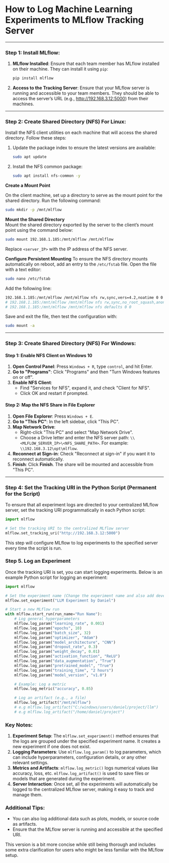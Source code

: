 # How to Log Machine Learning Experiments to MLflow Tracking Server


---

### Step 1: Install MLflow:

1. **MLflow Installed**: Ensure that each team member has MLflow installed on their machine. They can install it using `pip`:
   ```bash
   pip install mlflow
   ```

2. **Access to the Tracking Server**: Ensure that your MLflow server is running and accessible to your team members. They should be able to access the server’s URL (e.g., http://192.168.3.12:5000) from their machines.

---

### Step 2: Create Shared Directory (NFS) For Linux:

Install the NFS client utilities on each machine that will access the shared directory. Follow these steps:

1. Update the package index to ensure the latest versions are available:
   ```bash
   sudo apt update
   ```

2. Install the NFS common package:
   ```bash
   sudo apt install nfs-common -y
   ```

**Create a Mount Point**

On the client machine, set up a directory to serve as the mount point for the shared directory. Run the following command:  

```bash
sudo mkdir -p /mnt/mlflow
```

**Mount the Shared Directory**  
Mount the shared directory exported by the server to the client’s mount point using the command below:  

```bash
sudo mount 192.168.1.185:/mnt/mlflow /mnt/mlflow
```  

Replace `<server_IP>` with the IP address of the NFS server.

**Configure Persistent Mounting**
To ensure the NFS directory mounts automatically on reboot, add an entry to the `/etc/fstab` file. Open the file with a text editor:

```bash
sudo nano /etc/fstab
```

Add the following line:

```bash
192.168.1.185:/mnt/mlflow /mnt/mlflow nfs rw,sync,vers=4.2,noatime 0 0
# 192.168.1.185:/mnt/mlflow /mnt/mlflow nfs rw,sync,no_root_squash,anonuid=65534,anongid=65534 0 0
# 192.168.1.185:/mnt/mlflow /mnt/mlflow nfs defaults 0 0
```

Save and exit the file, then test the configuration with:

```bash
sudo mount -a
```

---

### Step 3: Create Shared Directory (NFS) For Windows:

#### **Step 1: Enable NFS Client on Windows 10**
1. **Open Control Panel**: Press `Windows + R`, type `control`, and hit Enter.
2. **Go to "Programs"**: Click "Programs" and then "Turn Windows features on or off".
3. **Enable NFS Client**: 
   - Find "Services for NFS", expand it, and check "Client for NFS".
   - Click OK and restart if prompted.

#### **Step 2: Map the NFS Share in File Explorer**
1. **Open File Explorer**: Press `Windows + E`.
2. **Go to "This PC"**: In the left sidebar, click "This PC".
3. **Map Network Drive**: 
   - Right-click "This PC" and select "Map Network Drive".
   - Choose a Drive letter and enter the NFS server path: `\\<MLFLOW_SERVER_IP>\<NFS_SHARE_PATH>`. For example: `\\192.168.3.12\opt\mlflow`.
4. **Reconnect at Sign-in**: Check "Reconnect at sign-in" if you want it to reconnect automatically.
5. **Finish**: Click **Finish**. The share will be mounted and accessible from "This PC".

---


### Step 4: Set the Tracking URI in the Python Script (Permanent for the Script)

To ensure that all experiment logs are directed to your centralized MLflow server, set the tracking URI programmatically in each Python script:

```python
import mlflow

# Set the tracking URI to the centralized MLflow server
mlflow.set_tracking_uri("http://192.168.3.12:5000")
```
This step will configure MLflow to log experiments to the specified server every time the script is run.

### Step 5. Log an Experiment

Once the tracking URI is set, you can start logging experiments. Below is an example Python script for logging an experiment:

```python
import mlflow

# Set the experiment name (Change the experiment name and also add developer name)
mlflow.set_experiment("LLM Experiment by Daniel")

# Start a new MLflow run
with mlflow.start_run(run_name="Run Name"):
    # Log general hyperparameters
    mlflow.log_param("learning_rate", 0.001)
    mlflow.log_param("epochs", 10)
    mlflow.log_param("batch_size", 32)
    mlflow.log_param("optimizer", "Adam")
    mlflow.log_param("model_architecture", "CNN")
    mlflow.log_param("dropout_rate", 0.3)
    mlflow.log_param("weight_decay", 0.01)
    mlflow.log_param("activation_function", "ReLU")
    mlflow.log_param("data_augmentation", "True")
    mlflow.log_param("pretrained_model", "True")
    mlflow.log_param("training_time", "2 hours")
    mlflow.log_param("model_version", "v1.0")

    # Example: Log a metric
    mlflow.log_metric("accuracy", 0.85)

    # Log an artifact (e.g., a file)
    mlflow.log_artifact("/mnt/mlflow")
    # e.g mlflow.log_artifact("C:/windows/users/daniel/project/llm")
    # e.g mlflow.log_artifact("/home/daniel/project")

```

### Key Notes:
1. **Experiment Setup**: The `mlflow.set_experiment()` method ensures that the logs are grouped under the specified experiment name. It creates a new experiment if one does not exist.
2. **Logging Parameters**: Use `mlflow.log_param()` to log parameters, which can include hyperparameters, configuration details, or any other relevant settings.
3. **Metrics and Artifacts**: `mlflow.log_metric()` logs numerical values like accuracy, loss, etc. `mlflow.log_artifact()` is used to save files or models that are generated during the experiment.
4. **Server Interaction**: Once set, all the experiments will automatically be logged to the centralized MLflow server, making it easy to track and manage them.

### Additional Tips:
- You can also log additional data such as plots, models, or source code as artifacts.
- Ensure that the MLflow server is running and accessible at the specified URI.

This version is a bit more concise while still being thorough and includes some extra clarification for users who might be less familiar with the MLflow setup.
